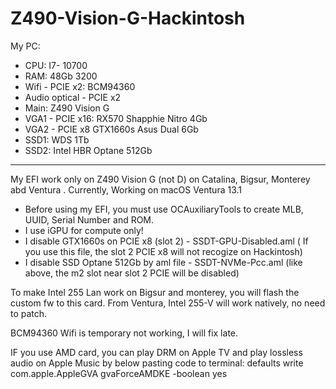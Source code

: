# Z490-Vision-G-Hackintosh

My PC:
- CPU: I7- 10700
- RAM: 48Gb 3200
- Wifi - PCIE x2: BCM94360
- Audio optical - PCIE x2
- Main: Z490 Vision G
- VGA1 - PCIE x16: RX570 Shapphie Nitro 4Gb
- VGA2 - PCIE x8 GTX1660s Asus Dual 6Gb
- SSD1: WDS 1Tb
- SSD2: Intel HBR Optane 512Gb

____________________
 
My EFI work only on Z490 Vision G (not D) on Catalina, Bigsur, Monterey abd Ventura . Currently, Working on macOS Ventura 13.1


- Before using my EFI, you must use OCAuxiliaryTools to create MLB, UUID, Serial Number and ROM.
- I use iGPU for compute only!
- I disable GTX1660s on PCIE x8 (slot 2) - SSDT-GPU-Disabled.aml ( If you use this file, the slot 2 PCIE x8 will not recogize on Hackintosh)
- I disable SSD Optane 512Gb by aml file - SSDT-NVMe-Pcc.aml  (like above, the m2 slot near slot 2 PCIE will be disabled)

To make Intel 255 Lan work on Bigsur and monterey, you will flash the custom fw to this card.
From Ventura, Intel 255-V will work natively, no need to patch.

BCM94360 Wifi is temporary not working, I will fix late.

IF you use AMD card, you can play DRM on Apple TV and play lossless audio on Apple Music by below pasting code to terminal:
defaults write com.apple.AppleGVA gvaForceAMDKE -boolean yes